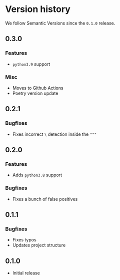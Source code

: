 # Version history

We follow Semantic Versions since the `0.1.0` release.


## 0.3.0

### Features

- `python3.9` support

### Misc

- Moves to Github Actions
- Poetry version update


## 0.2.1

### Bugfixes

- Fixes incorrect `\` detection inside the `"""`


## 0.2.0

### Features

- Adds `python3.8` support

### Bugfixes

- Fixes a bunch of false positives


## 0.1.1

### Bugfixes

- Fixes typos
- Updates project structure


## 0.1.0

- Initial release
